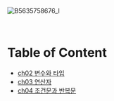 ![B5635758676_l](https://user-images.githubusercontent.com/80089860/155275060-4375ab8c-15a0-427c-ae67-1c860234c3cf.jpg)

<br>

# Table of Content

- [ch02 변수와 타입](https://github.com/Jinuk93/TIL/blob/master/Java/Hon_Gong_Java/ch02_%EB%B3%80%EC%88%98%EC%99%80%ED%83%80%EC%9E%85.md)
- [ch03 연산자](https://github.com/Jinuk93/TIL/blob/master/Java/Hon_Gong_Java/ch03_%EC%97%B0%EC%82%B0%EC%9E%90.md)
- [ch04 조건문과 반복문](https://github.com/Jinuk93/TIL/blob/master/Java/Hon_Gong_Java/ch04_%EC%A1%B0%EA%B1%B4%EB%AC%B8%EA%B3%BC%EB%B0%98%EB%B3%B5%EB%AC%B8.md)
